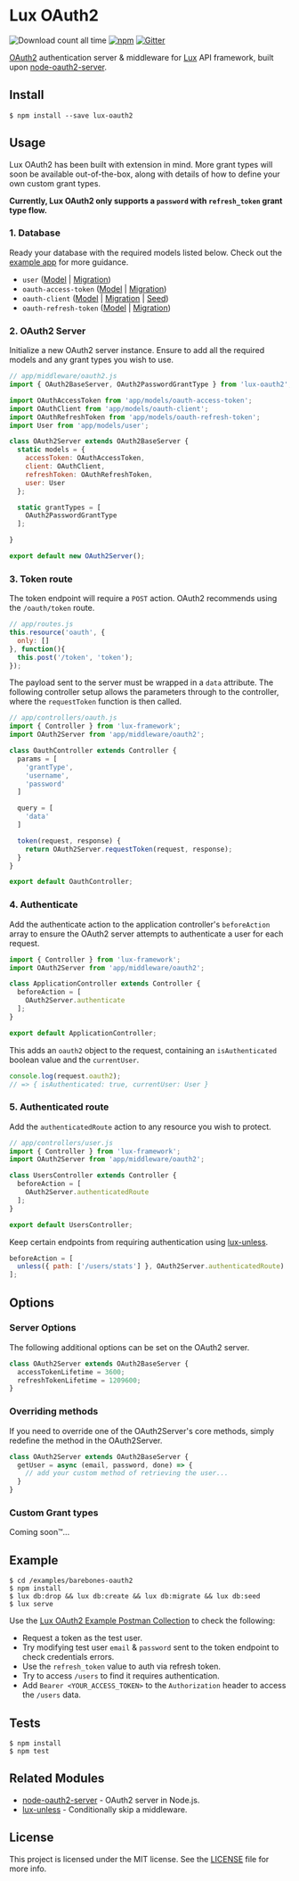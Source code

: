 Lux OAuth2
======
![Download count all time](https://img.shields.io/npm/dt/lux-oauth2.svg) [![npm](https://img.shields.io/npm/v/lux-oauth2.svg)](https://www.npmjs.com/package/lux-oauth2) [![Gitter](https://img.shields.io/gitter/room/postlight/lux.svg?style=flat-square)](https://gitter.im/postlight/lux)

[OAuth2](https://oauth.net/2/) authentication server & middleware for [Lux](https://github.com/postlight/lux) API framework, built upon [node-oauth2-server](https://github.com/oauthjs/node-oauth2-server).

## Install

    $ npm install --save lux-oauth2

## Usage
Lux OAuth2 has been built with extension in mind. More grant types will soon be available out-of-the-box, along with details of how to define your own custom grant types.

**Currently, Lux OAuth2 only supports a `password` with `refresh_token` grant type flow.**

### 1. Database
Ready your database with the required models listed below. Check out the [example app](https://github.com/willviles/lux-oauth2/tree/master/examples/barebones-oauth2) for more guidance.

- `user`
([Model](https://github.com/willviles/lux-oauth2/blob/master/examples/barebones-oauth2/app/models/user.js) | [Migration](https://github.com/willviles/lux-oauth2/blob/master/examples/barebones-oauth2/db/migrate/2017050218012870-create-users.js))
- `oauth-access-token`
([Model](https://github.com/willviles/lux-oauth2/blob/master/examples/barebones-oauth2/app/models/oauth-access-token.js) |
[Migration](https://github.com/willviles/lux-oauth2/blob/master/examples/barebones-oauth2/db/migrate/2017050218014329-create-oauth-access-tokens.js))
- `oauth-client`
([Model](https://github.com/willviles/lux-oauth2/blob/master/examples/barebones-oauth2/app/models/oauth-client.js) | [Migration](https://github.com/willviles/lux-oauth2/blob/master/examples/barebones-oauth2/db/migrate/2017050218015680-create-oauth-clients.js) | [Seed](https://github.com/willviles/lux-oauth2/blob/master/examples/barebones-oauth2/db/seed.js#L8-L13))
- `oauth-refresh-token`
([Model](https://github.com/willviles/lux-oauth2/blob/master/examples/barebones-oauth2/app/models/oauth-refresh-token.js) | [Migration](https://github.com/willviles/lux-oauth2/blob/master/examples/barebones-oauth2/db/migrate/2017050218013236-create-oauth-refresh-tokens.js))

### 2. OAuth2 Server
Initialize a new OAuth2 server instance. Ensure to add all the required models and any grant types you wish to use.

```js
// app/middleware/oauth2.js
import { OAuth2BaseServer, OAuth2PasswordGrantType } from 'lux-oauth2';

import OAuthAccessToken from 'app/models/oauth-access-token';
import OAuthClient from 'app/models/oauth-client';
import OAuthRefreshToken from 'app/models/oauth-refresh-token';
import User from 'app/models/user';

class OAuth2Server extends OAuth2BaseServer {
  static models = {
    accessToken: OAuthAccessToken,
    client: OAuthClient,
    refreshToken: OAuthRefreshToken,
    user: User
  };

  static grantTypes = [
    OAuth2PasswordGrantType
  ];

}

export default new OAuth2Server();
```

### 3. Token route

The token endpoint will require a `POST` action. OAuth2 recommends using the `/oauth/token` route.

```js
// app/routes.js
this.resource('oauth', {
  only: []
}, function(){
  this.post('/token', 'token');
});
```

The payload sent to the server must be wrapped in a `data` attribute. The following controller setup allows the parameters through to the controller, where the `requestToken` function is then called.

```js
// app/controllers/oauth.js
import { Controller } from 'lux-framework';
import OAuth2Server from 'app/middleware/oauth2';

class OauthController extends Controller {
  params = [
    'grantType',
    'username',
    'password'
  ]

  query = [
    'data'
  ]

  token(request, response) {
    return OAuth2Server.requestToken(request, response);
  }
}

export default OauthController;
```

### 4. Authenticate
Add the authenticate action to the application controller's `beforeAction` array to ensure the OAuth2 server attempts to authenticate a user for each request.

```js
import { Controller } from 'lux-framework';
import OAuth2Server from 'app/middleware/oauth2';

class ApplicationController extends Controller {
  beforeAction = [
    OAuth2Server.authenticate
  ];
}

export default ApplicationController;
```

This adds an `oauth2` object to the request, containing an `isAuthenticated` boolean value and the `currentUser`.

```js
console.log(request.oauth2);
// => { isAuthenticated: true, currentUser: User }
```

### 5. Authenticated route
Add the `authenticatedRoute` action to any resource you wish to protect.

```js
// app/controllers/user.js
import { Controller } from 'lux-framework';
import OAuth2Server from 'app/middleware/oauth2';

class UsersController extends Controller {
  beforeAction = [
    OAuth2Server.authenticatedRoute
  ];
}

export default UsersController;
```

Keep certain endpoints from requiring authentication using [lux-unless](https://github.com/nickschot/lux-unless).

```js
beforeAction = [
  unless({ path: ['/users/stats'] }, OAuth2Server.authenticatedRoute)
];
```

## Options

### Server Options

The following additional options can be set on the OAuth2 server.

```js
class OAuth2Server extends OAuth2BaseServer {
  accessTokenLifetime = 3600;
  refreshTokenLifetime = 1209600;
}
```

### Overriding methods

If you need to override one of the OAuth2Server's core methods, simply redefine the method in the OAuth2Server.

```js
class OAuth2Server extends OAuth2BaseServer {
  getUser = async (email, password, done) => {
    // add your custom method of retrieving the user...
  }
}
```

### Custom Grant types

Coming soon™...

## Example

    $ cd /examples/barebones-oauth2
    $ npm install
    $ lux db:drop && lux db:create && lux db:migrate && lux db:seed
    $ lux serve

Use the [Lux OAuth2 Example Postman Collection](https://github.com/willviles/lux-oauth2/blob/master/examples/barebones-oauth2/test/lux-oauth2-example.postman_collection.json) to check the following:
- Request a token as the test user.
- Try modifying test user `email` & `password` sent to the token endpoint to check credentials errors.
- Use the `refresh_token` value to auth via refresh token.
- Try to access `/users` to find it requires authentication.
- Add `Bearer <YOUR_ACCESS_TOKEN>` to the `Authorization` header to access the `/users` data.

## Tests

    $ npm install
    $ npm test

## Related Modules

- [node-oauth2-server](https://github.com/oauthjs/node-oauth2-server) - OAuth2 server in Node.js.
- [lux-unless](https://github.com/nickschot/lux-unless) - Conditionally skip a middleware.

## License
This project is licensed under the MIT license. See the [LICENSE](LICENSE) file for more info.
